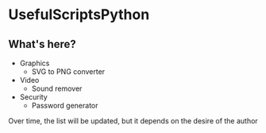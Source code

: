 # UsefulScriptsPython

## What's here?
* Graphics
    + SVG to PNG converter
* Video
    + Sound remover
* Security
    + Password generator

Over time, the list will be updated, but it depends on the desire of the author
